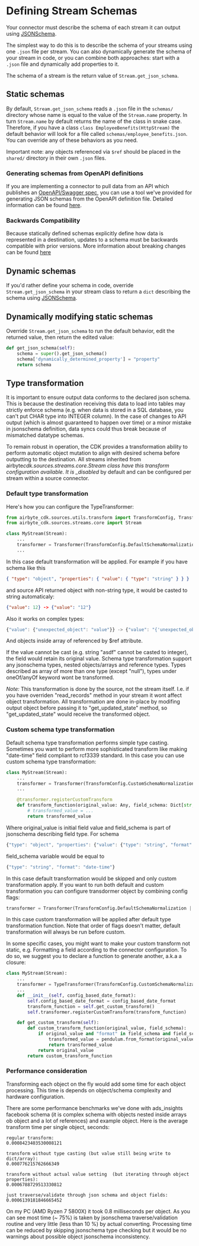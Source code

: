 # Defining Stream Schemas

Your connector must describe the schema of each stream it can output using
[JSONSchema](https://json-schema.org).

The simplest way to do this is to describe the schema of your streams using one `.json` file per
stream. You can also dynamically generate the schema of your stream in code, or you can combine both
approaches: start with a `.json` file and dynamically add properties to it.

The schema of a stream is the return value of `Stream.get_json_schema`.

## Static schemas

By default, `Stream.get_json_schema` reads a `.json` file in the `schemas/` directory whose name is
equal to the value of the `Stream.name` property. In turn `Stream.name` by default returns the name
of the class in snake case. Therefore, if you have a class `class EmployeeBenefits(HttpStream)` the
default behavior will look for a file called `schemas/employee_benefits.json`. You can override any
of these behaviors as you need.

Important note: any objects referenced via `$ref` should be placed in the `shared/` directory in
their own `.json` files.

### Generating schemas from OpenAPI definitions

If you are implementing a connector to pull data from an API which publishes an
[OpenAPI/Swagger spec](https://swagger.io/specification/), you can use a tool we've provided for
generating JSON schemas from the OpenAPI definition file. Detailed information can be found
[here](https://github.com/airbytehq/airbyte/tree/master/tools/openapi2jsonschema/).

### Backwards Compatibility

Because statically defined schemas explicitly define how data is represented in a destination,
updates to a schema must be backwards compatible with prior versions. More information about
breaking changes can be found [here](../best-practices.md#schema-breaking-changes)

## Dynamic schemas

If you'd rather define your schema in code, override `Stream.get_json_schema` in your stream class
to return a `dict` describing the schema using [JSONSchema](https://json-schema.org).

## Dynamically modifying static schemas

Override `Stream.get_json_schema` to run the default behavior, edit the returned value, then return
the edited value:

```python
def get_json_schema(self):
    schema = super().get_json_schema()
    schema['dynamically_determined_property'] = "property"
    return schema
```

## Type transformation

It is important to ensure output data conforms to the declared json schema. This is because the
destination receiving this data to load into tables may strictly enforce schema \(e.g. when data is
stored in a SQL database, you can't put CHAR type into INTEGER column\). In the case of changes to
API output \(which is almost guaranteed to happen over time\) or a minor mistake in jsonschema
definition, data syncs could thus break because of mismatched datatype schemas.

To remain robust in operation, the CDK provides a transformation ability to perform automatic object
mutation to align with desired schema before outputting to the destination. All streams inherited
from airbyte*cdk.sources.streams.core.Stream class have this transform configuration available. It
is \_disabled* by default and can be configured per stream within a source connector.

### Default type transformation

Here's how you can configure the TypeTransformer:

```python
from airbyte_cdk.sources.utils.transform import TransformConfig, Transformer
from airbyte_cdk.sources.streams.core import Stream

class MyStream(Stream):
    ...
    transformer = Transformer(TransformConfig.DefaultSchemaNormalization)
    ...
```

In this case default transformation will be applied. For example if you have schema like this

```json
{ "type": "object", "properties": { "value": { "type": "string" } } }
```

and source API returned object with non-string type, it would be casted to string automaticaly:

```json
{"value": 12} -> {"value": "12"}
```

Also it works on complex types:

```javascript
{"value": {"unexpected_object": "value"}} -> {"value": "{'unexpected_object': 'value'}"}
```

And objects inside array of referenced by $ref attribute.

If the value cannot be cast \(e.g. string "asdf" cannot be casted to integer\), the field would
retain its original value. Schema type transformation support any jsonschema types, nested
objects/arrays and reference types. Types described as array of more than one type \(except
"null"\), types under oneOf/anyOf keyword wont be transformed.

_Note:_ This transformation is done by the source, not the stream itself. I.e. if you have overriden
"read_records" method in your stream it wont affect object transformation. All transformation are
done in-place by modifing output object before passing it to "get_updated_state" method, so
"get_updated_state" would receive the transformed object.

### Custom schema type transformation

Default schema type transformation performs simple type casting. Sometimes you want to perform more
sophisticated transform like making "date-time" field compliant to rcf3339 standard. In this case
you can use custom schema type transformation:

```python
class MyStream(Stream):
    ...
    transformer = Transformer(TransformConfig.CustomSchemaNormalization)
    ...

    @transformer.registerCustomTransform
    def transform_function(original_value: Any, field_schema: Dict[str, Any]) -> Any:
        # transformed_value = ...
        return transformed_value
```

Where original_value is initial field value and field_schema is part of jsonschema describing field
type. For schema

```javascript
{"type": "object", "properties": {"value": {"type": "string", "format": "date-time"}}}
```

field_schema variable would be equal to

```javascript
{"type": "string", "format": "date-time"}
```

In this case default transformation would be skipped and only custom transformation apply. If you
want to run both default and custom transformation you can configure transdormer object by combining
config flags:

```python
transformer = Transformer(TransformConfig.DefaultSchemaNormalization | TransformConfig.CustomSchemaNormalization)
```

In this case custom transformation will be applied after default type transformation function. Note
that order of flags doesn't matter, default transformation will always be run before custom.

In some specific cases, you might want to make your custom transform not static, e.g. Formatting a
field according to the connector configuration. To do so, we suggest you to declare a function to
generate another, a.k.a a closure:

```python
class MyStream(Stream):
    ...
    transformer = TypeTransformer(TransformConfig.CustomSchemaNormalization)
    ...
    def __init__(self, config_based_date_format):
        self.config_based_date_format = config_based_date_format
        transform_function = self.get_custom_transform()
        self.transformer.registerCustomTransform(transform_function)

    def get_custom_transform(self):
        def custom_transform_function(original_value, field_schema):
            if original_value and "format" in field_schema and field_schema["format"] == "date":
                transformed_value = pendulum.from_format(original_value, self.config_based_date_format).to_date_string()
                return transformed_value
            return original_value
        return custom_transform_function
```

### Performance consideration

Transforming each object on the fly would add some time for each object processing. This time is
depends on object/schema complexity and hardware configuration.

There are some performance benchmarks we've done with ads_insights facebook schema \(it is complex
schema with objects nested inside arrays ob object and a lot of references\) and example object.
Here is the average transform time per single object, seconds:

```text
regular transform:
0.0008423403530008121

transform without type casting (but value still being write to dict/array):
0.000776215762666349

transform without actual value setting  (but iterating through object properties):
0.0006788729513330812

just traverse/validate through json schema and object fields:
0.0006139181846665452
```

On my PC \(AMD Ryzen 7 5800X\) it took 0.8 milliseconds per object. As you can see most time \(~
75%\) is taken by jsonschema traverse/validation routine and very little \(less than 10 %\) by
actual converting. Processing time can be reduced by skipping jsonschema type checking but it would
be no warnings about possible object jsonschema inconsistency.
